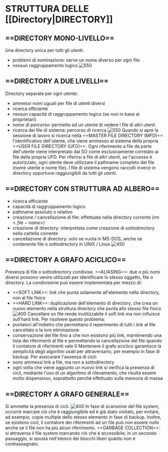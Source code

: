 # STRUTTURA DELLE [[Directory|DIRECTORY]]
## ==DIRECTORY MONO-LIVELLO==
Una directory unica per tutti gli utenti:
- problemi di nominazione: serve un nome diverso per ogni file
- nessun raggruppamento logico
![550](directory_monolivello.png)

## ==DIRECTORY A DUE LIVELLI==
Directory separate per ogni utente:
- ammessi nomi uguali per file di utenti diversi
- ricerca efficiente
- nessun capacità di raggruppamento logico (se non in base ai proprietari)
- _nome di percorso_: permette ad un utente di vedere i file di altri utenti
- ricerca dei file di sistema: percorso di ricerca
![550](directory_due_livelli.png)
Quando si apre la sessione di lavoro si ricerca nella ==MASTER FILE DIRECTORY (MFD)== l'identificativo dell'utente, che viene ammesso al sistema della propria ==USER FILE DIRECTORY (UFD)==. Ogni riferimento a file da parte dell'utente viene interpretato dal SO come esclusivamente correlato ai file della propria UFD. Per riferirsi a file di altri utenti, se l'accesso è autorizzato, ogni utente deve utilizzare il pathname completo del file (nome utente e nome file). I file di sistema vengono raccolti invece in directory opportune raggiungibili da tutti gli utenti.

## ==DIRECTORY CON STRUTTURA AD ALBERO==
- ricerca efficiente
- capacità di raggruppamento logico
- pathname assoluto o relativo
- creazione / cancellazione di file: effettuata nella directory corrente ($rm <file-name>$)
- creazione di directory: interpretata come creazione di sottodirectory nella cartella corrente
- cancellazione di directory: solo se vuota in MS-DOS, anche se contenente file o sottodirectory in UNIX / Linux
![450](directory_albero.png)

## ==DIRECTORY A GRAFO ACICLICO==
Presenza di file o sottodirectory condivise.
==ALIASING==: due o più nomi diversi possono venire utilizzati per identificare lo stesso oggetto, file o directory.
La condivisione può essere implementata per mezzo di:
- ==SOFT LINK==: link che punta solamente all'elemento nella directory, non al file fisico
- ==HARD LINK==: duplicazione dell'elemento di directory, che crea un nuovo elemento nella struttura directory che punta allo stesso file fisico
![400](directory_grafo.png)
Cancellare un file rende inutilizzabile il soft link ma non influisce sull'hard link. Per risolvere questo problema:
- puntatori all'indietro che permettano il reperimento di tutti i link al file cancellato e la loro eliminazione
- conservazione del file fino a che non esistono più link, mantenendo una lista dei riferimenti al file e permettendo la cancellazione del file quando il contatore di riferimenti vale 0
Mantenere il grafo aciclico garantisce la semplicità degli algoritmi usati per attraversarlo, per esempio in fase di backup. Per assicurare l'assenza di cicli:
- sono ammessi link a file, ma non a sottodirectory
- ogni volta che viene aggiunto un nuovo link si verifica la presenza di cicli, mediante l'uso di un algoritmo di rilevamento, che risulta essere molto dispensioso, soprattutto perchè effettuato sulla memoria di massa

## ==DIRECTORY A GRAFO GENERALE==
Si ammette la presenza di cicli.
![400](directory_grafo_generale.png)
In fase di scansione del file system, occorre marcare ciò che è raggiungibile ed è già stato visitato, per evitare, ad esempio, copie multiple dello stesso elemento in fase di backup. Inoltre, se esistono cicli, il contatore dei riferimenti ad un file può non essere nullo anche se il file non ha più alcun riferimento.
==GARBAGE COLLECTION==: si attraversa il file system marcando ciò che è accessibile; in un secondo passaggio, si sposta nell'elenco dei blocchi liberi quanto non è contrassegnato.